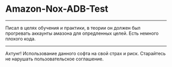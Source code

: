 # Amazon-Nox-ADB-Test
***
Писал в целях обучения и практики, в теории он должен был прогревать аккаунты амазона для опредленных целей. Есть немного плохого кода.
***
Ахтунг! Использование данного софта на свой страх и риск. Старайтесь не нарушать пользовательское соглашение.
